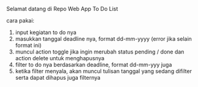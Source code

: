 Selamat datang di Repo Web App To Do List

cara pakai:
1. input kegiatan to do nya
2. masukkan tanggal deadline nya, format dd-mm-yyyy (error jika selain format ini)
3. muncul action toggle jika ingin merubah status pending / done dan action delete untuk menghapusnya
4. filter to do nya berdasarkan deadline, format dd-mm-yyy juga
5. ketika filter menyala, akan muncul tulisan tanggal yang sedang difilter serta dapat dihapus juga filternya